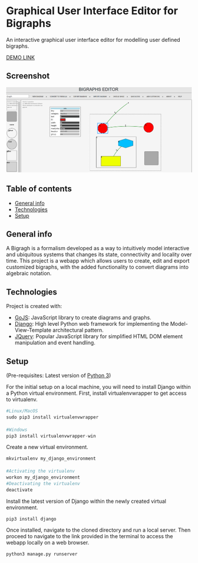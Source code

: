 # Graphical User Interface Editor for Bigraphs
An interactive graphical user interface editor for modelling user defined bigraphs.

[DEMO LINK](https://smor.pythonanywhere.com/)

## Screenshot
![image](./Screenshot/Screenshot.png)

## Table of contents
* [General info](#general-info)
* [Technologies](#technologies)
* [Setup](#setup)

## General info
A Bigragh is a formalism developed as a way to intuitively model interactive and ubiquitous systems that changes its state, connectivity and locality over time. 
This project is a webapp which allows users to create, edit and export customized bigraphs, with the added functionality to convert diagrams into algebraic notation.

## Technologies
Project is created with:
* [GoJS](https://gojs.net/): JavaScript library to create diagrams and graphs.
* [Django](https://www.djangoproject.com/): High level Python web framework for implementing the Model-View-Template architectural pattern. 
* [JQuery](https://jquery.com/): Popular JavaScript library for simplified HTML DOM element manipulation and event handling. 

## Setup
(Pre-requisites: Latest version of [Python 3](https://www.python.org/downloads/))

For the initial setup on a local machine, you will need to install Django within a Python virtual environment. First, install virtualenvwrapper to get access to virtualenv.
```python
#Linux/MacOS
sudo pip3 install virtualenvwrapper

#Windows
pip3 install virtualenvwrapper-win
```
Create a new virtual environment. 
```python
mkvirtualenv my_django_environment

#Activating the virtualenv
workon my_django_environment
#Deactivating the virtualenv
deactivate
```
Install the latest version of Django within the newly created virtual environment.
```
pip3 install django
```
Once installed, navigate to the cloned directory and run a local server. Then proceed to navigate to the link provided in the terminal to access the webapp locally on a web browser. 
```python
python3 manage.py runserver
```
